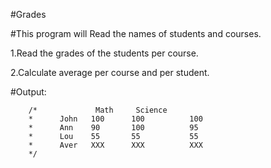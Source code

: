 #Grades

#This program will Read the names of students and courses.

 1.Read the grades of the students per course.
 
 2.Calculate average per course and per student.
   
   #Output:
   
        /*             Math     Science
        *      John   100      100          100
        *      Ann    90       100          95
        *      Lou    55       55           55
        *      Aver   XXX      XXX          XXX
        */

